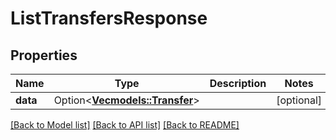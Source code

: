 # ListTransfersResponse

## Properties

Name | Type | Description | Notes
------------ | ------------- | ------------- | -------------
**data** | Option<[**Vec<models::Transfer>**](Transfer.md)> |  | [optional]

[[Back to Model list]](../README.md#documentation-for-models) [[Back to API list]](../README.md#documentation-for-api-endpoints) [[Back to README]](../README.md)


